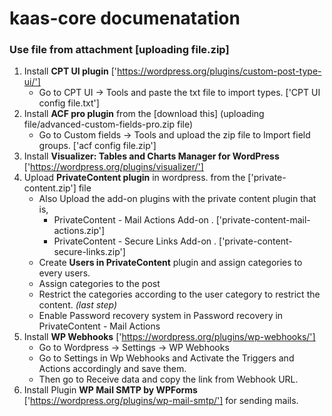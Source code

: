 # kaas-core documenatation


### Use file from attachment [uploading file.zip] ###

1. Install **CPT UI plugin** ['https://wordpress.org/plugins/custom-post-type-ui/']
    * Go to CPT UI -> Tools and paste the txt file to import types. ['CPT UI config file.txt']  
2. Install **ACF pro plugin** from the [download this] (uploading file/advanced-custom-fields-pro.zip file)
    * Go to Custom fields -> Tools and upload the zip file to Import field groups. ['acf config file.zip'] 
3. Install **Visualizer: Tables and Charts Manager for WordPress** ['https://wordpress.org/plugins/visualizer/'] 
4. Upload **PrivateContent plugin** in wordpress. from the ['private-content.zip'] file
    * Also Upload the add-on plugins with the private content plugin that is,
        * PrivateContent - Mail Actions Add-on . ['private-content-mail-actions.zip']
        * PrivateContent - Secure Links Add-on . ['private-content-secure-links.zip']
    * Create **Users in PrivateContent** plugin and assign categories to every users.
    * Assign categories to the post 
    * Restrict the categories according to the user category to restrict the content. *(last step)*
    * Enable Password recovery system in Password recovery in PrivateContent - Mail Actions
5. Install **WP Webhooks** ['https://wordpress.org/plugins/wp-webhooks/']
    * Go to Wordpress -> Settings -> WP Webhooks
    * Go to Settings in Wp Webhooks and Activate the Triggers and Actions accordingly and save them.
    * Then go to Receive data and copy the link from Webhook URL.
6. Install Plugin **WP Mail SMTP by WPForms** ['https://wordpress.org/plugins/wp-mail-smtp/'] for sending mails.

